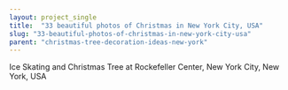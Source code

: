 ```yaml
---
layout: project_single
title:  "33 beautiful photos of Christmas in New York City, USA"
slug: "33-beautiful-photos-of-christmas-in-new-york-city-usa"
parent: "christmas-tree-decoration-ideas-new-york"
---
```

Ice Skating and Christmas Tree at Rockefeller Center, New York City, New York, USA